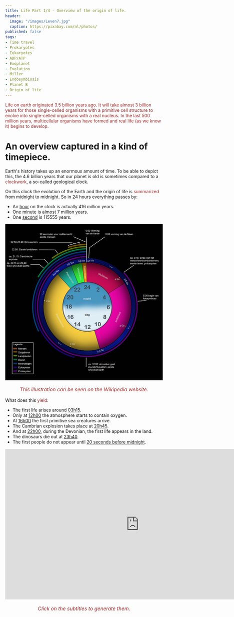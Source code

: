 ```yaml
---
title: Life Part 1/4 - Overview of the origin of life.
header:
  image: "/images/Leven7.jpg"
  caption: https://pixabay.com/nl/photos/
published: false
tags:
- Time travel
- Prokaryotes
- Eukaryotes
- ADP/ATP
- Exoplanet
- Evolution
- Miller
- Endosymbiosis
- Planet B
- Origin of life
---
```


<span style="color: brown;">Life on earth originated 3.5 billion years ago. It will take almost 3 billion years for those single-celled organisms with a primitive cell structure to evolve into single-celled organisms with a real nucleus. In the last 500 million years, multicellular organisms have formed and real life (as we know it) begins to develop.</span>

# An overview captured in a kind of timepiece.

Earth's history takes up an enormous amount of time. To be able to depict this, the 4.6 billion years that our planet is old is sometimes compared to a <span style="color: brown;">clockwork</span>, a so-called geological clock.

On this clock the evolution of the Earth and the origin of life is <span style="color: brown;">summarized</span> from midnight to midnight. So in 24 hours everything passes by:
* An <u>hour</u> on the clock is actually 416 million years.
* One <u>minute</u> is almost 7 million years.
* One <u>second</u> is 115555 years.

<div align="center"><img src="/images/Geologische klok.jpg" alt="" width="" height=""></div>

<p style="text-align: center; font-size: 12pt;"><span style="color: brown;"><i>This illustration can be seen on the Wikipedia website.</i></span></p>

What does this <span style="color: brown;">yield</span>:
* The first life arises around <u>03h15</u>. 
* Only at <u>12h00</u> the atmosphere starts to contain oxygen.
* At <u>16h00</u> the first primitive sea creatures arrive. 
* The Cambrian explosion takes place at <u>20h45</u>.
* And at <u>22h00</u>, during the Devonian, the first life appears in the land. 
* The dinosaurs die out at <u>23h40</u>.
* The first people do not appear until <u>20 seconds before midnight</u>.

<iframe width="853" height="480" src="https://www.youtube.com/embed/lnh5NFX4OAU" frameborder="0" allow="accelerometer; autoplay; clipboard-write; encrypted-media; gyroscope; picture-in-picture" allowfullscreen></iframe>

<p style="text-align: center; font-size: 12pt;"><span style="color: brown;"><i>Click on the subtitles to generate them.</i></span></p>
